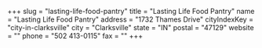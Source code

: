 +++
slug = "lasting-life-food-pantry"
title = "Lasting Life Food Pantry"
name = "Lasting Life Food Pantry"
address = "1732 Thames Drive"
cityIndexKey = "city-in-clarksville"
city = "Clarksville"
state = "IN"
postal = "47129"
website = ""
phone = "502 413-0115"
fax = ""
+++
